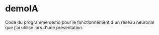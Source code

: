 # demoIA
Code du programme demo pour le fonctionnement d'un réseau neuronal que j'ai utilisé lors d'une présentation.
